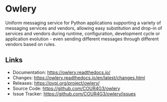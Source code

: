 Owlery
======

Uniform messaging service for Python applications supporting a variety of messaging services and vendors, allowing easy
substitution and drop-in of services and vendors during runtime, configuration, development cycle or application
evolution - even sending different messages through different vendors based on rules.


## Links

- Documentation: <https://owlery.readthedocs.io/>
- Changes: <https://owlery.readthedocs.io/en/latest/changes.html>
- Releases: <https://pypi.org/project/owlery/>
- Source Code: <https://github.com/COUR4G3/owlery>
- Issue Tracker: <https://github.com/COUR4G3/owlery/issues>
